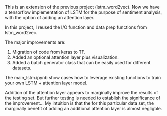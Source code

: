 This is an extension of the previous project (lstm_word2vec). Now we have a tensorflow implementation of LSTM for the purpose of sentiment analysis, with the option of adding an attention layer. 

In this project, I reused the I/O function and data prep functions from lstm_word2vec.  

The major improvements are: 
1. Migration of code from keras to TF. 
2. Added an optional attention layer plus visualization. 
3. Added a batch generator class that can be easily used for different datasets.  

The main_lstm.ipynb show cases how to leverage existing functions to train your own LSTM + attention layer model. 

Addition of the attention layer appears to marginally improve the results of the testing set. But further testing is needed to establish the significance of the improvement... My intuition is that the for this particular data set, the marginally benefit of adding an additional attention layer is almost negligble. 


